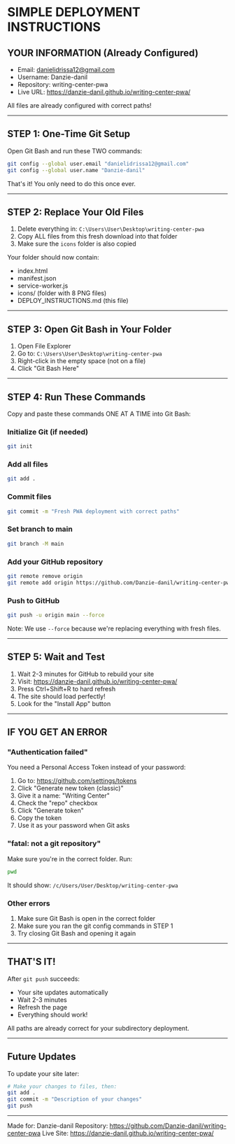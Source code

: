 # SIMPLE DEPLOYMENT INSTRUCTIONS

## YOUR INFORMATION (Already Configured)
- Email: danielidrissa12@gmail.com
- Username: Danzie-danil
- Repository: writing-center-pwa
- Live URL: https://danzie-danil.github.io/writing-center-pwa/

All files are already configured with correct paths!

---

## STEP 1: One-Time Git Setup

Open Git Bash and run these TWO commands:

```bash
git config --global user.email "danielidrissa12@gmail.com"
git config --global user.name "Danzie-danil"
```

That's it! You only need to do this once ever.

---

## STEP 2: Replace Your Old Files

1. Delete everything in: `C:\Users\User\Desktop\writing-center-pwa`
2. Copy ALL files from this fresh download into that folder
3. Make sure the `icons` folder is also copied

Your folder should now contain:
- index.html
- manifest.json
- service-worker.js
- icons/ (folder with 8 PNG files)
- DEPLOY_INSTRUCTIONS.md (this file)

---

## STEP 3: Open Git Bash in Your Folder

1. Open File Explorer
2. Go to: `C:\Users\User\Desktop\writing-center-pwa`
3. Right-click in the empty space (not on a file)
4. Click "Git Bash Here"

---

## STEP 4: Run These Commands

Copy and paste these commands ONE AT A TIME into Git Bash:

### Initialize Git (if needed)
```bash
git init
```

### Add all files
```bash
git add .
```

### Commit files
```bash
git commit -m "Fresh PWA deployment with correct paths"
```

### Set branch to main
```bash
git branch -M main
```

### Add your GitHub repository
```bash
git remote remove origin
git remote add origin https://github.com/Danzie-danil/writing-center-pwa.git
```

### Push to GitHub
```bash
git push -u origin main --force
```

Note: We use `--force` because we're replacing everything with fresh files.

---

## STEP 5: Wait and Test

1. Wait 2-3 minutes for GitHub to rebuild your site
2. Visit: https://danzie-danil.github.io/writing-center-pwa/
3. Press Ctrl+Shift+R to hard refresh
4. The site should load perfectly!
5. Look for the "Install App" button

---

## IF YOU GET AN ERROR

### "Authentication failed"
You need a Personal Access Token instead of your password:

1. Go to: https://github.com/settings/tokens
2. Click "Generate new token (classic)"
3. Give it a name: "Writing Center"
4. Check the "repo" checkbox
5. Click "Generate token"
6. Copy the token
7. Use it as your password when Git asks

### "fatal: not a git repository"
Make sure you're in the correct folder. Run:
```bash
pwd
```
It should show: `/c/Users/User/Desktop/writing-center-pwa`

### Other errors
1. Make sure Git Bash is open in the correct folder
2. Make sure you ran the git config commands in STEP 1
3. Try closing Git Bash and opening it again

---

## THAT'S IT!

After `git push` succeeds:
- Your site updates automatically
- Wait 2-3 minutes
- Refresh the page
- Everything should work!

All paths are already correct for your subdirectory deployment.

---

## Future Updates

To update your site later:

```bash
# Make your changes to files, then:
git add .
git commit -m "Description of your changes"
git push
```

---

Made for: Danzie-danil
Repository: https://github.com/Danzie-danil/writing-center-pwa
Live Site: https://danzie-danil.github.io/writing-center-pwa/
